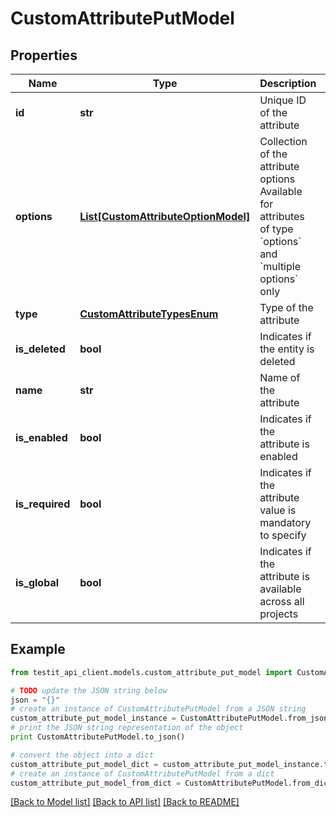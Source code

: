 # CustomAttributePutModel


## Properties
Name | Type | Description | Notes
------------ | ------------- | ------------- | -------------
**id** | **str** | Unique ID of the attribute | 
**options** | [**List[CustomAttributeOptionModel]**](CustomAttributeOptionModel.md) | Collection of the attribute options   Available for attributes of type &#x60;options&#x60; and &#x60;multiple options&#x60; only | [optional] 
**type** | [**CustomAttributeTypesEnum**](CustomAttributeTypesEnum.md) | Type of the attribute | 
**is_deleted** | **bool** | Indicates if the entity is deleted | 
**name** | **str** | Name of the attribute | 
**is_enabled** | **bool** | Indicates if the attribute is enabled | 
**is_required** | **bool** | Indicates if the attribute value is mandatory to specify | 
**is_global** | **bool** | Indicates if the attribute is available across all projects | 

## Example

```python
from testit_api_client.models.custom_attribute_put_model import CustomAttributePutModel

# TODO update the JSON string below
json = "{}"
# create an instance of CustomAttributePutModel from a JSON string
custom_attribute_put_model_instance = CustomAttributePutModel.from_json(json)
# print the JSON string representation of the object
print CustomAttributePutModel.to_json()

# convert the object into a dict
custom_attribute_put_model_dict = custom_attribute_put_model_instance.to_dict()
# create an instance of CustomAttributePutModel from a dict
custom_attribute_put_model_from_dict = CustomAttributePutModel.from_dict(custom_attribute_put_model_dict)
```
[[Back to Model list]](../README.md#documentation-for-models) [[Back to API list]](../README.md#documentation-for-api-endpoints) [[Back to README]](../README.md)


